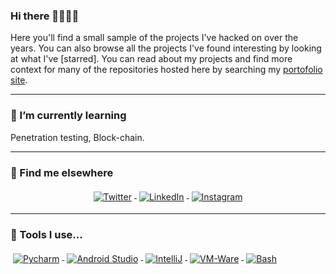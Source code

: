 ### Hi there 🎉🎈🎉🎈

Here you'll find a small sample of the projects I've hacked on over the years. You can also browse all the projects I've found interesting by looking at what I've [starred]. You can read about my projects and find more context for many of the repositories hosted here by searching my [portofolio site](https://souravsing.tech). 



---
### 🌱 I’m currently learning
Penetration testing, Block-chain. 


---
### 📢 Find me elsewhere

<p align="center">
  <a href="https://twitter.com/SouravsingP">
    <img src="https://raw.githubusercontent.com/MikeCodesDotNET/MikeCodesDotNET/a8abbf37441f3253f74ea255a47f289208d7568c/Resources/twitter.svg" alt="Twitter" style="vertical-align:top; margin:4px">
  </a>  

  <a href="https://www.linkedin.com/in/souravsing-pardeshi-5954ab184/">
    <img src="https://raw.githubusercontent.com/MikeCodesDotNET/MikeCodesDotNET/a8abbf37441f3253f74ea255a47f289208d7568c/Resources/linkedIn.svg" alt="LinkedIn" style="vertical-align:top; margin:4px">
  </a>

  <a href="https://instagram.com/souravsing.pardeshi?igshid=92q5lfky54hd">
    <img src="https://raw.githubusercontent.com/MikeCodesDotNET/MikeCodesDotNET/a8abbf37441f3253f74ea255a47f289208d7568c/Resources/instagram.svg" alt="Instagram" style="vertical-align:top; margin:4px">
  </a>

 
<hr>

### 🚧 Tools I use...

<p>
  <a href="http://avaloniaui.net/">
    <img src="https://user-images.githubusercontent.com/63045639/97299676-56215080-187b-11eb-9ffe-0d47226a8990.png" alt="Pycharm" style="vertical-align:top; margin:4px">
  </a>

 <a href="https://azure.microsoft.com/en-gb/">
    <img src="https://user-images.githubusercontent.com/63045639/97299914-b87a5100-187b-11eb-9639-8cd9d73b35fc.png" alt="Android Studio" style="vertical-align:top; margin:4px">
  </a>

  <a href="https://github.com/apple/swift">
    <img src="https://user-images.githubusercontent.com/63045639/97299778-82d56800-187b-11eb-84e4-e6e927607843.png" alt="IntelliJ" style="vertical-align:top; margin:4px">
  </a>

  <a href="https://docs.microsoft.com/en-us/windows/uwp/">
    <img src="https://user-images.githubusercontent.com/63045639/97300081-f6777500-187b-11eb-863d-e294f33f392d.png" alt="VM-Ware" style="vertical-align:top; margin:4px">
  </a>

  <a href="https://github.com/dotnet/wpf">
    <img src="https://user-images.githubusercontent.com/63045639/97300355-59690c00-187c-11eb-9fc2-0898614bdaac.png" alt="Bash" style="vertical-align:top; margin:4px">
  </a>



</p>

<!--
**souravsingpardeshi/souravsingpardeshi** is a ✨ _special_ ✨ repository because its `README.md` (this file) appears on your GitHub profile.

Here are some ideas to get you started:

- 🔭 I’m currently working on ...
- 🌱 I’m currently learning ...
- 👯 I’m looking to collaborate on ...
- 🤔 I’m looking for help with ...
- 💬 Ask me about ...
- 📫 How to reach me: ...
- 😄 Pronouns: ...
- ⚡ Fun fact: ...
-->
